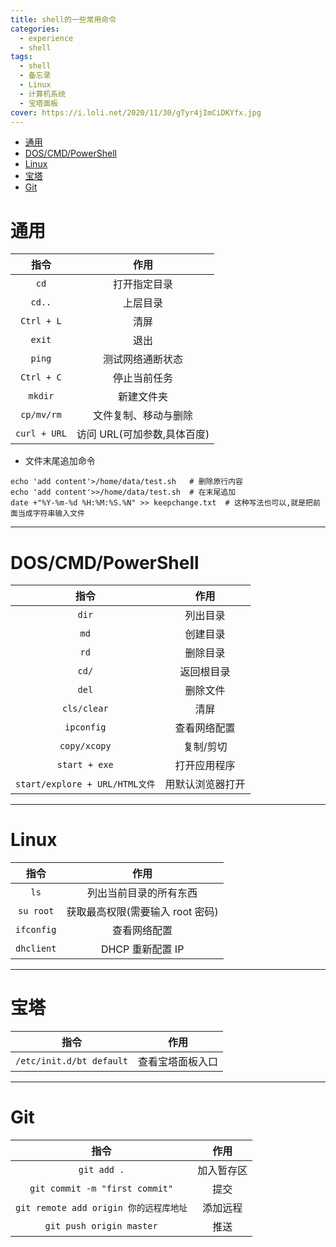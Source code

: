 ```yaml
---
title: shell的一些常用命令
categories:
  - experience
  - shell
tags:
  - shell
  - 备忘录
  - Linux
  - 计算机系统
  - 宝塔面板
cover: https://i.loli.net/2020/11/30/gTyr4jImCiDKYfx.jpg
---
```


<!--
 * @Author: Weidows
 * @Date: 2020-09-03 17:35:04
 * @LastEditors: Weidows
 * @LastEditTime: 2021-01-07 00:22:05
 * @FilePath: \Weidowsd:\Game\Demo\Github\Blog-private\source\_posts\experience\shell\shell.md
-->

- [通用](#通用)
- [DOS/CMD/PowerShell](#doscmdpowershell)
- [Linux](#linux)
- [宝塔](#宝塔)
- [Git](#git)

# 通用

|     指令     |            作用             |
| :----------: | :-------------------------: |
|     `cd`     |        打开指定目录         |
|    `cd..`    |          上层目录           |
|  `Ctrl + L`  |            清屏             |
|    `exit`    |            退出             |
|    `ping`    |      测试网络通断状态       |
|  `Ctrl + C`  |        停止当前任务         |
|   `mkdir`    |         新建文件夹          |
|  `cp/mv/rm`  |    文件复制、移动与删除     |
| `curl + URL` | 访问 URL(可加参数,具体百度) |

- 文件末尾追加命令

```shell
echo 'add content'>/home/data/test.sh   # 删除原行内容
echo 'add content'>>/home/data/test.sh  # 在末尾追加
date +"%Y-%m-%d %H:%M:%S.%N" >> keepchange.txt  # 这种写法也可以,就是把前面当成字符串输入文件
```

---

# DOS/CMD/PowerShell

|              指令              |       作用       |
| :----------------------------: | :--------------: |
|             `dir`              |     列出目录     |
|              `md`              |     创建目录     |
|              `rd`              |     删除目录     |
|             `cd/`              |    返回根目录    |
|             `del`              |     删除文件     |
|          `cls/clear`           |       清屏       |
|           `ipconfig`           |   查看网络配置   |
|          `copy/xcopy`          |    复制/剪切     |
|         `start + exe`          |   打开应用程序   |
| `start/explore + URL/HTML文件` | 用默认浏览器打开 |

---

# Linux

|    指令    |               作用               |
| :--------: | :------------------------------: |
|    `ls`    |      列出当前目录的所有东西      |
| `su root`  | 获取最高权限(需要输入 root 密码) |
| `ifconfig` |           查看网络配置           |
| `dhclient` |         DHCP 重新配置 IP         |

---

# 宝塔

|           指令           |       作用       |
| :----------------------: | :--------------: |
| `/etc/init.d/bt default` | 查看宝塔面板入口 |

---

# Git

|                  指令                  |    作用    |
| :------------------------------------: | :--------: |
|              `git add .`               | 加入暂存区 |
|     `git commit -m "first commit"`     |    提交    |
| `git remote add origin 你的远程库地址` |  添加远程  |
|        `git push origin master`        |    推送    |
